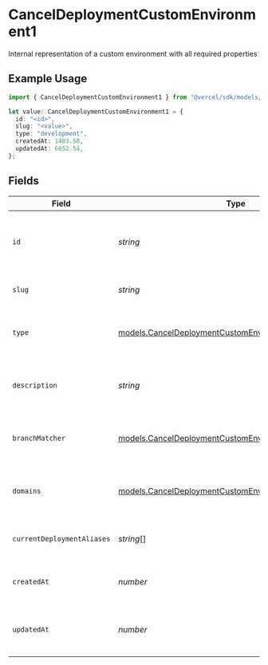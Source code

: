 # CancelDeploymentCustomEnvironment1

Internal representation of a custom environment with all required properties

## Example Usage

```typescript
import { CancelDeploymentCustomEnvironment1 } from "@vercel/sdk/models/canceldeploymentop.js";

let value: CancelDeploymentCustomEnvironment1 = {
  id: "<id>",
  slug: "<value>",
  type: "development",
  createdAt: 1483.58,
  updatedAt: 6852.54,
};
```

## Fields

| Field                                                                                                                | Type                                                                                                                 | Required                                                                                                             | Description                                                                                                          |
| -------------------------------------------------------------------------------------------------------------------- | -------------------------------------------------------------------------------------------------------------------- | -------------------------------------------------------------------------------------------------------------------- | -------------------------------------------------------------------------------------------------------------------- |
| `id`                                                                                                                 | *string*                                                                                                             | :heavy_check_mark:                                                                                                   | Unique identifier for the custom environment (format: env_*)                                                         |
| `slug`                                                                                                               | *string*                                                                                                             | :heavy_check_mark:                                                                                                   | URL-friendly name of the environment                                                                                 |
| `type`                                                                                                               | [models.CancelDeploymentCustomEnvironmentType](../models/canceldeploymentcustomenvironmenttype.md)                   | :heavy_check_mark:                                                                                                   | The type of environment (production, preview, or development)                                                        |
| `description`                                                                                                        | *string*                                                                                                             | :heavy_minus_sign:                                                                                                   | Optional description of the environment's purpose                                                                    |
| `branchMatcher`                                                                                                      | [models.CancelDeploymentCustomEnvironmentBranchMatcher](../models/canceldeploymentcustomenvironmentbranchmatcher.md) | :heavy_minus_sign:                                                                                                   | Configuration for matching git branches to this environment                                                          |
| `domains`                                                                                                            | [models.CancelDeploymentCustomEnvironmentDomains](../models/canceldeploymentcustomenvironmentdomains.md)[]           | :heavy_minus_sign:                                                                                                   | List of domains associated with this environment                                                                     |
| `currentDeploymentAliases`                                                                                           | *string*[]                                                                                                           | :heavy_minus_sign:                                                                                                   | List of aliases for the current deployment                                                                           |
| `createdAt`                                                                                                          | *number*                                                                                                             | :heavy_check_mark:                                                                                                   | Timestamp when the environment was created                                                                           |
| `updatedAt`                                                                                                          | *number*                                                                                                             | :heavy_check_mark:                                                                                                   | Timestamp when the environment was last updated                                                                      |